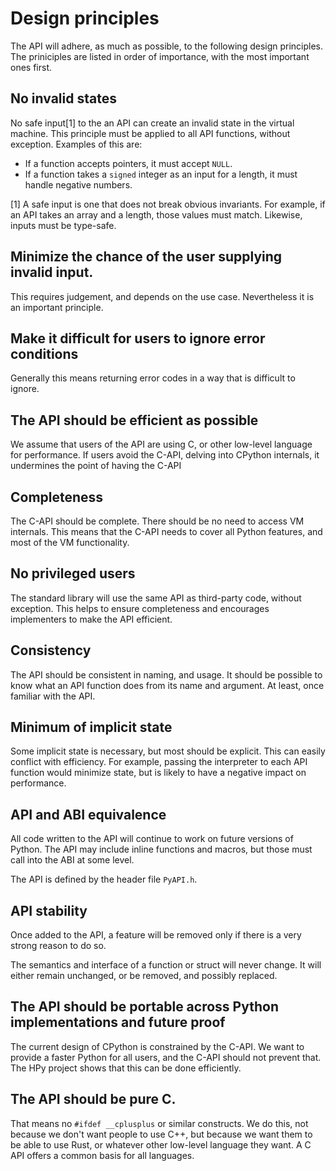 
# Design principles

The API will adhere, as much as possible, to the following design principles.
The priniciples are listed in order of importance, with the most important ones first.

## No invalid states

No safe input[1] to the an API can create an invalid state in the virtual machine.
This principle must be applied to all API functions, without exception.
Examples of this are:

* If a function accepts pointers, it must accept `NULL`.
* If a function takes a `signed` integer as an input for a length,
  it must handle negative numbers.

[1] A safe input is one that does not break obvious invariants.
For example, if an API takes an array and a length, those values must match.
Likewise, inputs must be type-safe.

## Minimize the chance of the user supplying invalid input.

This requires judgement, and depends on the use case. Nevertheless it is an important principle.

## Make it difficult for users to ignore error conditions

Generally this means returning error codes in a way that is difficult to ignore.

## The API should be efficient as possible

We assume that users of the API are using C, or other low-level language for performance.
If users avoid the C-API, delving into CPython internals, it undermines the point of having 
the C-API

## Completeness

The C-API should be complete. There should be no need to access VM internals.
This means that the C-API needs to cover all Python features, and most of the VM functionality.

## No privileged users

The standard library will use the same API as third-party code, without exception.
This helps to ensure completeness and encourages implementers to make the API efficient.

## Consistency

The API should be consistent in naming, and usage. It should be possible to know
what an API function does from its name and argument. At least, once familiar with the API.

## Minimum of implicit state

Some implicit state is necessary, but most should be explicit.
This can easily conflict with efficiency. For example, passing the interpreter
to each API function would minimize state, but is likely to have a negative 
impact on performance.

## API and ABI equivalence

All code written to the API will continue to work on future versions of Python.
The API may include inline functions and macros, but those must call into the ABI
at some level.

The API is defined by the header file ``PyAPI.h``.

## API stability

Once added to the API, a feature will be removed only if there is a very
strong reason to do so.

The semantics and interface of a function or struct will never change.
It will either remain unchanged, or be removed, and possibly replaced.

## The API should be portable across Python implementations and future proof

The current design of CPython is constrained by the C-API.
We want to provide a faster Python for all users, and the C-API
should not prevent that. The HPy project shows that this can be done efficiently.

## The API should be pure C.

That means no `#ifdef __cplusplus` or similar constructs.
We do this, not because we don't want people to use C++, but because
we want them to be able to use Rust, or whatever other low-level 
language they want. A C API offers a common basis for all languages.
